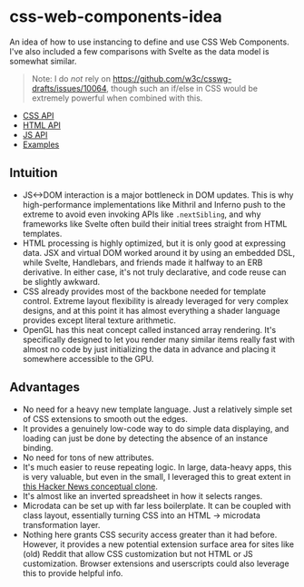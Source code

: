 # css-web-components-idea
An idea of how to use instancing to define and use CSS Web Components. I've also included a few comparisons with Svelte as the data model is somewhat similar.

> Note: I do *not* rely on https://github.com/w3c/csswg-drafts/issues/10064, though such an if/else in CSS would be extremely powerful when combined with this.

- [CSS API](./css.md)
- [HTML API](./html.md)
- [JS API](./js.md)
- [Examples](./examples/)

## Intuition

- JS<->DOM interaction is a major bottleneck in DOM updates. This is why high-performance implementations like Mithril and Inferno push to the extreme to avoid even invoking APIs like `.nextSibling`, and why frameworks like Svelte often build their initial trees straight from HTML templates.
- HTML processing is highly optimized, but it is only good at expressing data. JSX and virtual DOM worked around it by using an embedded DSL, while Svelte, Handlebars, and friends made it halfway to an ERB derivative. In either case, it's not truly declarative, and code reuse can be slightly awkward.
- CSS already provides most of the backbone needed for template control. Extreme layout flexibility is already leveraged for very complex designs, and at this point it has almost everything a shader language provides except literal texture arithmetic.
- OpenGL has this neat concept called instanced array rendering. It's specifically designed to let you render many similar items really fast with almost no code by just initializing the data in advance and placing it somewhere accessible to the GPU.

## Advantages

- No need for a heavy new template language. Just a relatively simple set of CSS extensions to smooth out the edges.
- It provides a genuinely low-code way to do simple data displaying, and loading can just be done by detecting the absence of an instance binding.
- No need for tons of new attributes.
- It's much easier to reuse repeating logic. In large, data-heavy apps, this is very valuable, but even in the small, I leveraged this to great extent in [this Hacker News conceptual clone](./examples/hacker-news.html).
- It's almost like an inverted spreadsheet in how it selects ranges.
- Microdata can be set up with far less boilerplate. It can be coupled with class layout, essentially turning CSS into an HTML -> microdata transformation layer.
- Nothing here grants CSS security access greater than it had before. However, it provides a new potential extension surface area for sites like (old) Reddit that allow CSS customization but not HTML or JS customization. Browser extensions and userscripts could also leverage this to provide helpful info.
